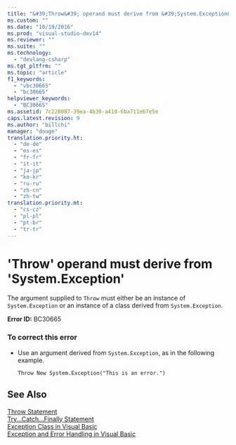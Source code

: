 ```yaml
---
title: "&#39;Throw&#39; operand must derive from &#39;System.Exception&#39;"
ms.custom: ""
ms.date: "10/19/2016"
ms.prod: "visual-studio-dev14"
ms.reviewer: ""
ms.suite: ""
ms.technology: 
  - "devlang-csharp"
ms.tgt_pltfrm: ""
ms.topic: "article"
f1_keywords: 
  - "vbc30665"
  - "bc30665"
helpviewer_keywords: 
  - "BC30665"
ms.assetid: 7c228087-39ea-4b30-a410-6ba711e67e5e
caps.latest.revision: 9
ms.author: "billchi"
manager: "douge"
translation.priority.ht: 
  - "de-de"
  - "es-es"
  - "fr-fr"
  - "it-it"
  - "ja-jp"
  - "ko-kr"
  - "ru-ru"
  - "zh-cn"
  - "zh-tw"
translation.priority.mt: 
  - "cs-cz"
  - "pl-pl"
  - "pt-br"
  - "tr-tr"
---
```

# &#39;Throw&#39; operand must derive from &#39;System.Exception&#39;
The argument supplied to `Throw` must either be an instance of `System.Exception` or an instance of a class derived from `System.Exception`.  
  
 **Error ID:** BC30665  
  
### To correct this error  
  
-   Use an argument derived from `System.Exception`, as in the following example.  
  
    ```  
    Throw New System.Exception("This is an error.")  
    ```  
  
## See Also  
 [Throw Statement](../Topic/Throw%20Statement%20\(Visual%20Basic\).md)   
 [Try...Catch...Finally Statement](../Topic/Try...Catch...Finally%20Statement%20\(Visual%20Basic\).md)   
 [Exception Class in Visual Basic](http://msdn.microsoft.com/en-us/9aac396f-34ca-4afb-8e6c-e523cb690ba9)   
 [Exception and Error Handling in Visual Basic](http://msdn.microsoft.com/en-us/3e351e73-cf23-40ab-8b60-05794160529e)
